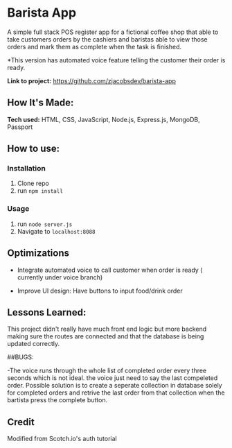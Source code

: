 # Barista App
A simple full stack POS register app for a fictional coffee shop that able to take customers orders by the cashiers and baristas able to view those orders and mark them as complete when the task is finished.

*This version has automated voice feature telling the customer their order is ready.

**Link to project:** https://github.com/zjacobsdev/barista-app

## How It's Made:

**Tech used:** HTML, CSS, JavaScript, Node.js, Express.js, MongoDB, Passport

## How to use:
### Installation

1. Clone repo
2. run `npm install`

### Usage

1. run `node server.js`
2. Navigate to `localhost:8088`

## Optimizations

- Integrate automated voice to call customer when order is ready ( currently under voice branch)

- Improve UI design: Have buttons to input food/drink order


## Lessons Learned:

This project didn't really have much front end logic but more backend making sure the routes are connected and that the database is being updated correctly. 

##BUGS: 

-The voice runs through the whole list of completed order every three seconds which is not ideal. the voice just need to say the last compeleted order. Possible solution is to create a seperate collection in database solely for completed orders and retrive the last order from that collection when the bartista press the complete button.

## Credit

Modified from Scotch.io's auth tutorial


